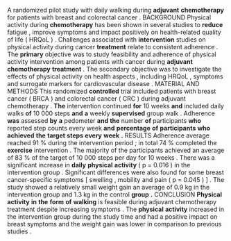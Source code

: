 A randomized pilot study with daily walking during **adjuvant** **chemotherapy** for patients with breast and colorectal cancer . BACKGROUND Physical activity during **chemotherapy** has been shown in several studies to **reduce** fatigue , improve symptoms and impact positively on health-related quality of life ( HRQoL ) . Challenges associated with **intervention** studies on physical activity during cancer **treatment** relate to consistent adherence . The **primary** objective was to study feasibility and adherence of physical activity intervention among patients with cancer during **adjuvant** **chemotherapy** **treatment** . The secondary objective was to investigate the effects of physical activity on health aspects , including HRQoL , symptoms and surrogate markers for cardiovascular disease . MATERIAL AND METHODS This randomized **controlled** trial included patients with breast cancer ( BRCA ) and colorectal cancer ( CRC ) during adjuvant chemotherapy . **The** intervention continued **for** 10 weeks **and** included daily walks **of** 10 000 steps **and** **a** weekly **supervised** group walk . Adherence **was** assessed **by** **a** pedometer **and** **the** number **of** participants **who** reported step counts every week **and** **percentage** **of** **participants** **who** **achieved** **the** **target** **steps** **every** **week** **.** RESULTS Adherence average reached 91 % during the intervention period ; in total 74 % completed the **exercise** intervention . The majority of the participants achieved an average of 83 % of the target of 10 000 steps per day for 10 weeks . There was a significant increase in **daily** **physical** **activity** ( p = 0.016 ) in the intervention group . Significant differences were also found for some breast cancer-specific symptoms [ swelling , mobility and pain ( p = 0.045 ) ] . The study showed a relatively small weight gain an average of 0.9 kg in the intervention group and 1.3 kg in the control **group** **.** CONCLUSION **Physical** **activity** **in** **the** **form** **of** **walking** is feasible during adjuvant chemotherapy treatment despite increasing symptoms . The **physical** **activity** increased in the intervention group during the study time and had a positive impact on breast symptoms and the weight gain was lower in comparison to previous studies . 